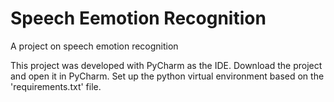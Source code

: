 # Speech Eemotion Recognition

A project on speech emotion recognition

This project was developed with PyCharm as the IDE.
Download the project and open it in PyCharm.
Set up the python virtual environment based on the 'requirements.txt' file.
